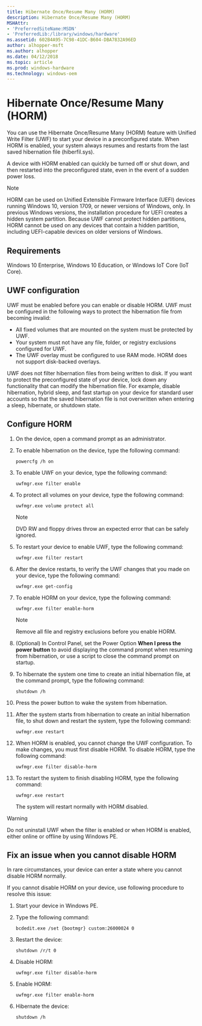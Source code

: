 ```yaml
---
title: Hibernate Once/Resume Many (HORM)
description: Hibernate Once/Resume Many (HORM)
MSHAttr:
- 'PreferredSiteName:MSDN'
- 'PreferredLib:/library/windows/hardware'
ms.assetid: 602B4A95-7C98-41DC-B604-DBA7832A96ED
author: alhopper-msft
ms.author: alhopper
ms.date: 04/12/2018
ms.topic: article
ms.prod: windows-hardware
ms.technology: windows-oem
---
```

# Hibernate Once/Resume Many (HORM)

You can use the Hibernate Once/Resume Many (HORM) feature with Unified Write Filter (UWF) to start your device in a preconfigured state. When HORM is enabled, your system always resumes and restarts from the last saved hibernation file (hiberfil.sys).

A device with HORM enabled can quickly be turned off or shut down, and then restarted into the preconfigured state, even in the event of a sudden power loss.

> [!Note]
> HORM can be used on Unified Extensible Firmware Interface (UEFI) devices running Windows 10, version 1709, or newer versions of Windows, only. In previous Windows versions, the installation procedure for UEFI creates a hidden system partition. Because UWF cannot protect hidden partitions, HORM cannot be used on any devices that contain a hidden partition, including UEFI-capable devices on older versions of Windows.

## Requirements

Windows 10 Enterprise, Windows 10 Education, or Windows IoT Core (IoT Core).

## UWF configuration

UWF must be enabled before you can enable or disable HORM. UWF must be configured in the following ways to protect the hibernation file from becoming invalid:

* All fixed volumes that are mounted on the system must be protected by UWF.
* Your system must not have any file, folder, or registry exclusions configured for UWF.
* The UWF overlay must be configured to use RAM mode. HORM does not support disk-backed overlays.

UWF does not filter hibernation files from being written to disk. If you want to protect the preconfigured state of your device, lock down any functionality that can modify the hibernation file. For example, disable hibernation, hybrid sleep, and fast startup on your device for standard user accounts so that the saved hibernation file is not overwritten when entering a sleep, hibernate, or shutdown state.

## Configure HORM

1. On the device, open a command prompt as an administrator.
1. To enable hibernation on the device, type the following command:

    `powercfg /h on`

1. To enable UWF on your device, type the following command:

    `uwfmgr.exe filter enable`

1. To protect all volumes on your device, type the following command:

    `uwfmgr.exe volume protect all`

   > [!Note]
   > DVD RW and floppy drives throw an expected error that can be safely ignored.

1. To restart your device to enable UWF, type the following command:

    `uwfmgr.exe filter restart`

1. After the device restarts, to verify the UWF changes that you made on your device, type the following command:

    `uwfmgr.exe get-config`

1. To enable HORM on your device, type the following command:

    `uwfmgr.exe filter enable-horm`

   > [!Note]
   > Remove all file and registry exclusions before you enable HORM.

1. (Optional) In Control Panel, set the Power Option **When I press the power button** to avoid displaying the command prompt when resuming from hibernation, or use a script to close the command prompt on startup.
1. To hibernate the system one time to create an initial hibernation file, at the command prompt, type the following command:

    `shutdown /h`

1. Press the power button to wake the system from hibernation.
1. After the system starts from hibernation to create an initial hibernation file, to shut down and restart the system, type the following command:

    `uwfmgr.exe restart`

1. When HORM is enabled, you cannot change the UWF configuration. To make changes, you must first disable HORM. To disable HORM, type the following command:

    `uwfmgr.exe filter disable-horm`

1. To restart the system to finish disabling HORM, type the following command:

    `uwfmgr.exe restart`

    The system will restart normally with HORM disabled.

> [!Warning]
> Do not uninstall UWF when the filter is enabled or when HORM is enabled, either online or offline by using Windows PE.

## Fix an issue when you cannot disable HORM

In rare circumstances, your device can enter a state where you cannot disable HORM normally.

If you cannot disable HORM on your device, use following procedure to resolve this issue:

1. Start your device in Windows PE.
1. Type the following command:

    `bcdedit.exe /set {bootmgr} custom:26000024 0`

1. Restart the device:

    `shutdown /r/t 0`

1. Disable HORM:

    `uwfmgr.exe filter disable-horm`

1. Enable HORM:

    `uwfmgr.exe filter enable-horm`

1. Hibernate the device:

   `shutdown /h`
